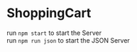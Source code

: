 # ShoppingCart

run `npm start` to start the Server <br>
run `npm run json` to start the JSON Server

